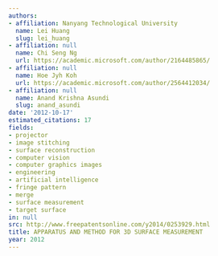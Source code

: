 ```yaml
---
authors:
- affiliation: Nanyang Technological University
  name: Lei Huang
  slug: lei_huang
- affiliation: null
  name: Chi Seng Ng
  url: https://academic.microsoft.com/author/2164485865/
- affiliation: null
  name: Hoe Jyh Koh
  url: https://academic.microsoft.com/author/2564412034/
- affiliation: null
  name: Anand Krishna Asundi
  slug: anand_asundi
date: '2012-10-17'
estimated_citations: 17
fields:
- projector
- image stitching
- surface reconstruction
- computer vision
- computer graphics images
- engineering
- artificial intelligence
- fringe pattern
- merge
- surface measurement
- target surface
in: null
src: http://www.freepatentsonline.com/y2014/0253929.html
title: APPARATUS AND METHOD FOR 3D SURFACE MEASUREMENT
year: 2012
---
```

